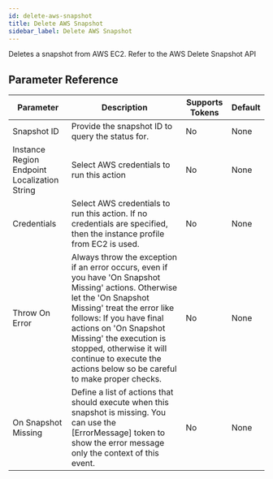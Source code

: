 ```yaml
---
id: delete-aws-snapshot
title: Delete AWS Snapshot
sidebar_label: Delete AWS Snapshot
---
```



Deletes a snapshot from AWS EC2. Refer to the AWS Delete Snapshot API

## Parameter Reference
| Parameter | Description | Supports Tokens | Default |
| -- | -- | -- | -- |
| Snapshot ID | Provide the snapshot ID to query the status for. | No | None |
| Instance Region Endpoint Localization String | Select AWS credentials to run this action | No | None |
| Credentials | Select AWS credentials to run this action. If no credentials are specified, then the instance profile from EC2 is used. | No | None |
| Throw On Error | Always throw the exception if an error occurs, even if you have 'On Snapshot Missing' actions. Otherwise let the 'On Snapshot Missing' treat the error like follows: If you have final actions on 'On Snapshot Missing' the execution is stopped, otherwise it will continue to execute the actions below so be careful to make proper checks. | No | None |
| On Snapshot Missing | Define a list of actions that should execute when this snapshot is missing. You can use the [ErrorMessage] token to show the error message only the context of this event. | No | None |
